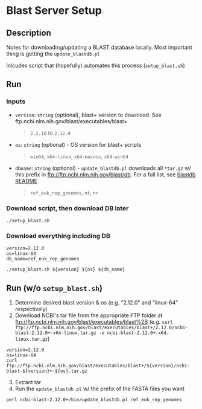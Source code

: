 # Blast Server Setup

## Description
Notes for downloading/updating a BLAST database locally. Most important thing is getting the `update_blastdb.pl`

Inlcudes script that (hopefully) automates this process (`setup_blast.sh`)

## Run
### Inputs
* `version`: `string` (optional), blast+ version to download. See ftp.ncbi.nlm.nih.gov/blast/executables/blast+
  > `2.2.18` to `2.12.0`
* `os`: `string` (optional) - OS version for blast+ scripts
  > `win64`, `x64-linux`, `x64-macosx`, `x64-win64`
* `dbname`: `string` (optional) - `update_blastdb.pl` downloads all `*tar.gz` w/ this prefix in ftp://ftp.ncbi.nlm.nih.gov/blast/db. For a full list, see [blastdb README](https://ftp.ncbi.nlm.nih.gov/blast/documents/blastdb.html)
  > `ref_euk_rep_genomes`, `nt`, `nr`

### Download script, then download DB later
```
./setup_blast.sh
```

### Download everything including DB 
```
version=2.12.0
os=linux-64
db_name=ref_euk_rep_genomes

./setup_blast.sh ${version} ${os} ${db_name}
```



## Run (w/o `setup_blast.sh`)
1. Determine desired blast version & os (e.g. "2.12.0" and "linux-64" respectively)
2. Download NCBI's tar file from the appropriate FTP folder at ftp://ftp.ncbi.nlm.nih.gov/blast/executables/blast%2B (e.g. `curl ftp://ftp.ncbi.nlm.nih.gov/blast/executables/blast+/2.12.0/ncbi-blast-2.12.0+-x64-linux.tar.gz -o ncbi-blast-2.12.0+-x64-linux.tar.gz`)
```
version=2.12.0
os=linux-64
curl ftp://ftp.ncbi.nlm.nih.gov/blast/executables/blast+/${version}/ncbi-blast-${version}+-${os}.tar.gz
```
3. Extract tar
4. Run the `update_blastdb.pl` w/ the prefix of the FASTA files you want
```
perl ncbi-blast-2.12.0+/bin/update_blastdb.pl ref_euk_rep_genomes
```
